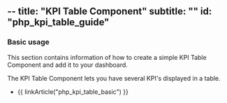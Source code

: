 --
title: "KPI Table Component"
subtitle: ""
id: "php_kpi_table_guide"
--


### Basic usage

This section contains information of how to create a simple KPI Table Component and add it to your dashboard.

The KPI Table Component lets you have several KPI's displayed in a table.

* {{ linkArticle("php_kpi_table_basic") }}
